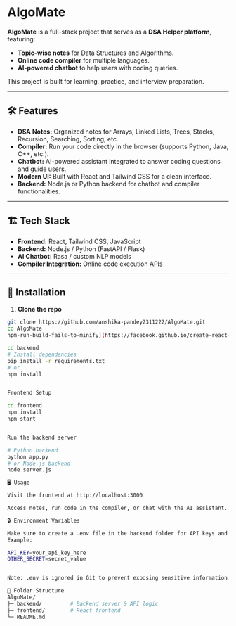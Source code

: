 # AlgoMate

**AlgoMate** is a full-stack project that serves as a **DSA Helper platform**, featuring:  

- **Topic-wise notes** for Data Structures and Algorithms.  
- **Online code compiler** for multiple languages.  
- **AI-powered chatbot** to help users with coding queries.  

This project is built for learning, practice, and interview preparation.

---

## 🛠 Features

- **DSA Notes:** Organized notes for Arrays, Linked Lists, Trees, Stacks, Recursion, Searching, Sorting, etc.  
- **Compiler:** Run your code directly in the browser (supports Python, Java, C++, etc.).  
- **Chatbot:** AI-powered assistant integrated to answer coding questions and guide users.  
- **Modern UI:** Built with React and Tailwind CSS for a clean interface.  
- **Backend:** Node.js or Python backend for chatbot and compiler functionalities.

---

## 🏗 Tech Stack

- **Frontend:** React, Tailwind CSS, JavaScript  
- **Backend:** Node.js / Python (FastAPI / Flask)  
- **AI Chatbot:** Rasa / custom NLP models  
- **Compiler Integration:** Online code execution APIs  

---

## 🚀 Installation

1. **Clone the repo**
```bash
git clone https://github.com/anshika-pandey2311222/AlgoMate.git
cd AlgoMate
npm-run-build-fails-to-minify](https://facebook.github.io/create-react-app/docs/troubleshooting#npm-run-build-fails-to-minify) Backend Setup

cd backend
# Install dependencies
pip install -r requirements.txt
# or
npm install


Frontend Setup

cd frontend
npm install
npm start


Run the backend server

# Python backend
python app.py
# or Node.js backend
node server.js

🖥 Usage

Visit the frontend at http://localhost:3000

Access notes, run code in the compiler, or chat with the AI assistant.

🔒 Environment Variables

Make sure to create a .env file in the backend folder for API keys and sensitive data.
Example:

API_KEY=your_api_key_here
OTHER_SECRET=secret_value


Note: .env is ignored in Git to prevent exposing sensitive information.

📂 Folder Structure
AlgoMate/
├─ backend/         # Backend server & API logic
├─ frontend/        # React frontend
└─ README.md
